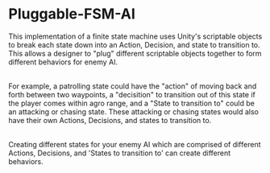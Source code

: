 # Pluggable-FSM-AI
This implementation of a finite state machine uses Unity's scriptable objects to break each state down into an Action, Decision, and state to transition to. This allows a designer to "plug" different scriptable objects together to form different behaviors for enemy AI.

<br>For example, a patrolling state could have the "action" of moving back and forth between two waypoints, a "decisition" to transition out of this state if the player comes within agro range, and a "State to transition to" could be an attacking or chasing state. These attacking or chasing states would also have their own Actions, Decisions, and states to transition to.

<br>Creating different states for your enemy AI which are comprised of different Actions, Decisions, and 'States to transition to' can create different behaviors. 
